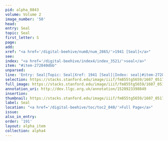 ```yaml
---
pid: alpha_0843
volume: Volume 2
image_number: '50'
head:
entry: Seal
topic: Seal
first_letter: S
page:
add:
xref: "<a href='/digital-beehive/num8/num_2865/'>1941 [Seal]</a>"
see:
index: "<a href='/digital-beehive/index4/index_3521/'>seal</a>"
item: "#item-272840dbb"
unparsed:
line: 'Entry: Seal|Topic: Seal|Xref: 1941 [Seal]|Index: seal|#item-272840dbb'
selection: https://stacks.stanford.edu/image/iiif/fm855tg5659/1607_0517/768,3794,2946,442/full/0/default.jpg
full_image: https://stacks.stanford.edu/image/iiif/fm855tg5659/1607_0517/full/full/0/default.jpg
annotation_uri: http://dev.llgc.org.uk/annotation/1528923398849
insertion:
thumbnail: https://stacks.stanford.edu/image/iiif/fm855tg5659/1607_0517/768,3794,600,180/250,/0/default.jpg
label: Seal
location: "<a href='/digital-beehive/toc/toc2_040/'>Full Page</a>"
issue:
also_in_entry:
order: '191'
layout: alpha_item
collection: alpha4
---
```

